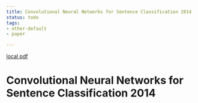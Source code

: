 ```yaml
---
title: Convolutional Neural Networks for Sentence Classification 2014
status: todo
tags:
- other-default
- paper

---
```


[local pdf](../../../pdfs/Convolutional%20Neural%20Networks%20for%20Sentence%20Classification_2014.pdf)

# Convolutional Neural Networks for Sentence Classification 2014
